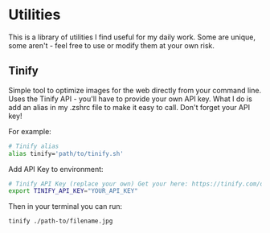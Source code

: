 # Utilities
This is a library of utilities I find useful for my daily work. Some are unique, some aren't - feel free to use or modify them at your own risk.

## Tinify
Simple tool to optimize images for the web directly from your command line. Uses the Tinify API - you'll have to provide your own API key. What I do is add an alias in my .zshrc file to make it easy to call. Don't forget your API key!

For example:
```sh
# Tinify alias
alias tinify='path/to/tinify.sh'
```

Add API Key to environment:
```sh
# Tinify API Key (replace your own) Get your here: https://tinify.com/developers
export TINIFY_API_KEY="YOUR_API_KEY"
```

Then in your terminal you can run:
```sh
tinify ./path-to/filename.jpg
```

